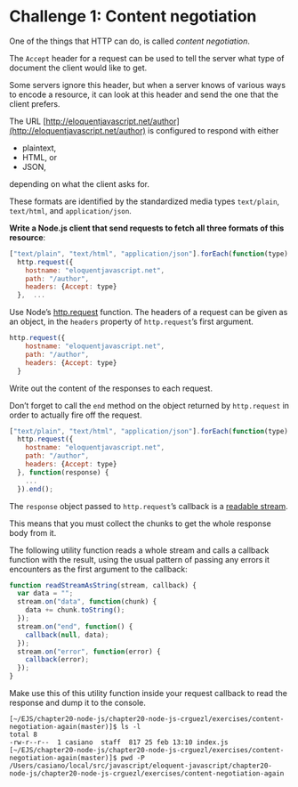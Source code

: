 # Challenge 1: Content negotiation


One of the things that HTTP can do, is called *content negotiation*. 

The `Accept` header for a request can be used to tell the server what type of document the client would like to get. 

Some servers ignore this header, but when a server knows of various ways to encode a resource, 
it can look at this header and send the one that the client prefers.

The URL [http://eloquentjavascript.net/author](http://eloquentjavascript.net/author) is configured to respond with either 

- plaintext,
- HTML, or
- JSON,

depending on what the client asks for. 

These formats are identified by the standardized media types `text/plain`, `text/html`, and `application/json`.

**Write a Node.js client that send requests to fetch all three formats of this resource**:

```js
["text/plain", "text/html", "application/json"].forEach(function(type) {
  http.request({
    hostname: "eloquentjavascript.net",
    path: "/author", 
    headers: {Accept: type} 
  },  ...
```

Use Node’s [http.request](https://nodejs.org/api/http.html#http_http_request_options_callback) function. 
The headers of a request can be given as an object, in the `headers` property of `http.request`’s first argument.

```js
http.request({
    hostname: "eloquentjavascript.net",
    path: "/author", 
    headers: {Accept: type} 
  }
```

Write out the content of the responses to each request.

Don’t forget to call the `end` method on the object returned by `http.request` in order to actually fire off the request.

```js
["text/plain", "text/html", "application/json"].forEach(function(type) {
  http.request({
    hostname: "eloquentjavascript.net",
    path: "/author", 
    headers: {Accept: type} 
  }, function(response) {
    ...
  }).end();
```

The `response` object passed to `http.request`’s callback is a [readable stream](https://nodejs.org/api/stream.html#stream_readable_streams).

This means that you must collect the chunks to  get the whole response body from it. 

The following utility function reads a whole stream and calls a callback function with the result, 
using the usual pattern of passing any errors it encounters as the first argument to the callback:

```js
function readStreamAsString(stream, callback) {
  var data = "";
  stream.on("data", function(chunk) {
    data += chunk.toString();
  });
  stream.on("end", function() {
    callback(null, data);
  });
  stream.on("error", function(error) {
    callback(error);
  });
}
```

Make use this of this utility function inside your request callback  to read  the response and dump it
to the console.

```
[~/EJS/chapter20-node-js/chapter20-node-js-crguezl/exercises/content-negotiation-again(master)]$ ls -l
total 8
-rw-r--r--  1 casiano  staff  817 25 feb 13:10 index.js
[~/EJS/chapter20-node-js/chapter20-node-js-crguezl/exercises/content-negotiation-again(master)]$ pwd -P
/Users/casiano/local/src/javascript/eloquent-javascript/chapter20-node-js/chapter20-node-js-crguezl/exercises/content-negotiation-again
```

<!--
# Reto 2: Fixing a leak

For easy remote access to some files, I might get into the habit
of having the file server defined in this chapter running on my
machine, in the `/home/marijn/public` directory. Then, one day, I
find that someone has gained access to all the passwords I stored
in my browser.

## What happened?

If it isn’t clear to you yet, think back to the urlToPath function, defined like this:

```js
function urlToPath(url) {
  var path = require("url").parse(url).pathname;
  return "." + decodeURIComponent(path);
}
```
Now consider the fact that paths passed to the `fs` functions can
be relative—they may contain `../` to go up a directory. What happens
when a client sends requests to URLs like the ones shown here?

```html
http://myhostname:8000/../.config/config/google-chrome/Default/Web%20Data
http://myhostname:8000/../.ssh/id_dsa
http://myhostname:8000/../../../etc/passwd
```

1. Change `urlToPath` to fix this problem. Take into account the fact
that Node on Windows allows both forward slashes and backslashes
to separate directories.
2. It is enough to strip out all occurrences of two dots that have a
slash, a backslash, or the end of the string on both sides. 
3.  Using the `replace` method with a regular expression is the easiest way to
do this. 
4. But since such instances may overlap (as in `/../../f`),
you may have to apply replace multiple times, until the string no
longer changes. 
5. Also make sure you do the replace after decoding
the string, or it would be possible to foil the check by encoding
a dot or a slash.

Another potentially worrying case is when paths start with a slash,
which are interpreted as absolute paths. 

But because `urlToPath` puts
a dot character in front of the path, it is impossible to create
requests that result in such a path. 

Multiple slashes in a row,
inside the path, are odd but will be treated as a single slash by
the file system.

Here is a [Solution](https://github.com/ULL-ESIT-MII-CA-1718/ejs-chapter20-node-js)

-->
